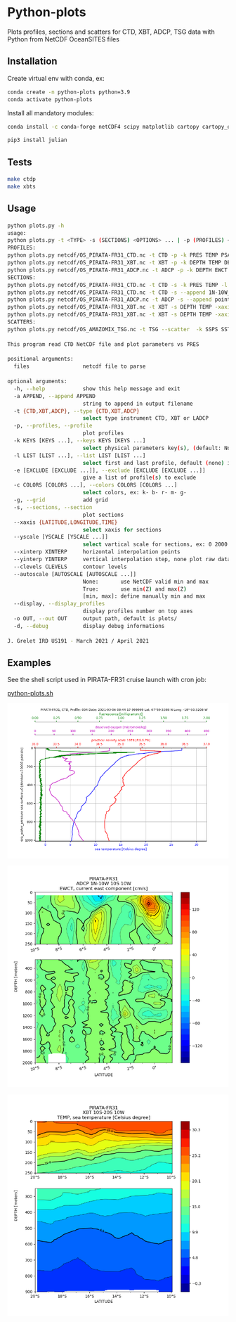 # Python-plots

Plots profiles, sections and scatters for CTD, XBT, ADCP, TSG data with Python from NetCDF OceanSITES files

## Installation

Create virtual env with conda, ex:

```sh
conda create -n python-plots python=3.9
conda activate python-plots 
```

Install all mandatory modules:

```sh
conda install -c conda-forge netCDF4 scipy matplotlib cartopy cartopy_offlinedata toml
```

```sh
pip3 install julian
```

## Tests

```sh
make ctdp
make xbts
```

## Usage

```sh
python plots.py -h
usage:
python plots.py -t <TYPE> -s (SECTIONS) <OPTIONS> ... | -p (PROFILES) <OPTIONS> ...
PROFILES:
python plots.py netcdf/OS_PIRATA-FR31_CTD.nc -t CTD -p -k PRES TEMP PSAL DOX2 FLU2 -g -c k- b- r- m- g-
python plots.py netcdf/OS_PIRATA-FR31_XBT.nc -t XBT -p -k DEPTH TEMP DENS SVEL -c k- b- k- g- -g
python plots.py netcdf/OS_PIRATA-FR31_ADCP.nc -t ADCP -p -k DEPTH EWCT NSCT -c k- r- b- -g
SECTIONS:
python plots.py netcdf/OS_PIRATA-FR31_CTD.nc -t CTD -s -k PRES TEMP -l 5 28 --xaxis LATITUDE --yscale 0 250 250 2000 --xinterp 24 --yinterp 200 --clevels=30 --autoscale 0 30
python plots.py netcdf/OS_PIRATA-FR31_CTD.nc -t CTD -s --append 1N-10W_10S_10W -k PRES PSAL -l 5 28 --xaxis LATITUDE --yscale 0 250 250 2000 --xinterp 24 --yinterp 100 --clevels=15 --autoscale 34 37
python plots.py netcdf/OS_PIRATA-FR31_ADCP.nc -t ADCP -s --append point-fixe_0-10W -k DEPTH EWCT NSCT -l 33 45 --xaxis TIME --yscale 0 500 --xinterp 20 --yinterp 50 --clevels 15 --autoscale -150 150
python plots.py netcdf/OS_PIRATA-FR31_XBT.nc -t XBT -s DEPTH TEMP -xaxis LATITUDE
python plots.py netcdf/OS_PIRATA-FR31_XBT.nc -t XBT -s DEPTH TEMP -xaxis TIME -l 29 36
SCATTERS:
python plots.py netcdf/OS_AMAZOMIX_TSG.nc -t TSG --scatter  -k SSPS SSTP -o plots/AMAZOMIX

This program read CTD NetCDF file and plot parameters vs PRES

positional arguments:
  files                 netcdf file to parse

optional arguments:
  -h, --help            show this help message and exit
  -a APPEND, --append APPEND
                        string to append in output filename
  -t {CTD,XBT,ADCP}, --type {CTD,XBT,ADCP}
                        select type instrument CTD, XBT or LADCP
  -p, --profiles, --profile
                        plot profiles
  -k KEYS [KEYS ...], --keys KEYS [KEYS ...]
                        select physical parameters key(s), (default: None)
  -l LIST [LIST ...], --list LIST [LIST ...]
                        select first and last profile, default (none) is all
  -e [EXCLUDE [EXCLUDE ...]], --exclude [EXCLUDE [EXCLUDE ...]]
                        give a list of profile(s) to exclude
  -c COLORS [COLORS ...], --colors COLORS [COLORS ...]
                        select colors, ex: k- b- r- m- g-
  -g, --grid            add grid
  -s, --sections, --section
                        plot sections
  --xaxis {LATITUDE,LONGITUDE,TIME}
                        select xaxis for sections
  --yscale [YSCALE [YSCALE ...]]
                        select vartical scale for sections, ex: 0 2000 or 0 250 250 2000
  --xinterp XINTERP     horizontal interpolation points
  --yinterp YINTERP     vertical interpolation step, none plot raw data
  --clevels CLEVELS     contour levels
  --autoscale [AUTOSCALE [AUTOSCALE ...]]
                        None:       use NetCDF valid min and max
                        True:       use min(Z) and max(Z)
                        [min, max]: define manually min and max
  --display, --display_profiles
                        display profiles number on top axes
  -o OUT, --out OUT     output path, default is plots/
  -d, --debug           display debug informations

J. Grelet IRD US191 - March 2021 / April 2021
```

## Examples

See the shell script used in PIRATA-FR31 cruise launch with cron job:

[python-plots.sh](https://git.outils-is.ird.fr/US191/CRDAP/-/blob/THALASSA/local/sbin/python-plots.sh)

![CTD profile](examples/PIRATA-FR31-004_CTD.png)

![LADCP section](examples/PIRATA-FR31_1N-10W_10S_10W-ADCP-EWCT.png)

![XBT section](examples/PIRATA-FR31_10S-20S_10W-XBT-TEMP.png)
